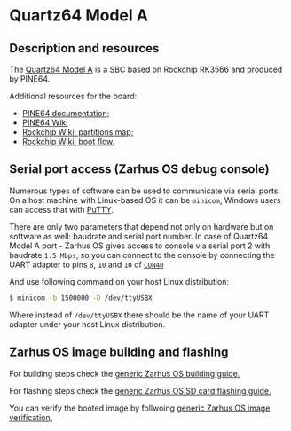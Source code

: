 # Quartz64 Model A

## Description and resources

The [Quartz64 Model A](https://pine64.org/devices/quartz64_model_a/) is a SBC
based on Rockchip RK3566 and produced by PINE64. 

Additional resources for the board:

* [PINE64
documentation;](https://pine64.org/documentation/Quartz64/Further_information/Schematics_and_certifications/)
* [PINE64 Wiki](https://wiki.pine64.org/wiki/Quartz64)
* [Rockchip Wiki: partitions map;](https://opensource.rock-chips.com/wiki_Partitions)
* [Rockchip Wiki: boot flow.](https://opensource.rock-chips.com/wiki_Boot_option#Boot_introduce)

## Serial port access (Zarhus OS debug console)

Numerous types of software can be used to communicate via serial ports. On a
host machine with Linux-based OS it can be `minicom`, Windows users can access
that with [PuTTY](https://www.putty.org/).

There are only two parameters that depend not only on hardware but on software
as well: baudrate and serial port number. In case of Quartz64 Model A port -
Zarhus OS gives access to console via serial port 2 with baudrate `1.5 Mbps`, so
you can connect to the console by connecting the UART adapter to pins `8`, `10`
and `10` of
[`CON40`](https://files.pine64.org/doc/quartz64/Quartz64_model-A_schematic_v2.0_20210427.pdf)

And use following command on your host Linux distribution:

```bash
$ minicom -b 1500000 -D /dev/ttyUSBX
```

Where instead of `/dev/ttyUSBX` there should be the name of your UART adapter
under your host Linux distribution.

## Zarhus OS image building and flashing

For building steps check the [generic Zarhus OS building
guide.](../getting-started/building.md)

For flashing steps check the [generic Zarhus OS SD card flashing
guide.](../getting-started/flashing.md)

You can verify the booted image by follwoing [generic Zarhus OS image
verification.](../getting-started/verification.md)

